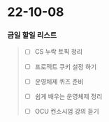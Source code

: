 # 22-10-08
### 금일 할일 리스트

> - [ ] CS 누락 토픽 정리
>
> - [ ] 프로젝트 쿠키 설정 하기
>
> - [ ] 운영체제 퀴즈 준비
>
> - [ ] 쉽게 배우는 운영체제 정리
> 
> - [ ] OCU 컨소시엄 강의 듣기